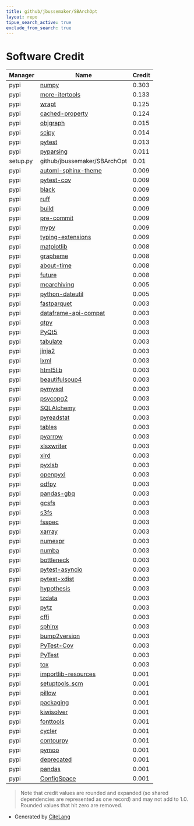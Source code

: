 ```yaml
---
title: github/jbussemaker/SBArchOpt
layout: repo
tipue_search_active: true
exclude_from_search: true
---
```

# Software Credit

|Manager|Name|Credit|
|-------|----|------|
|pypi|[numpy](https://www.numpy.org)|0.303|
|pypi|[more-itertools](https://github.com/more-itertools/more-itertools)|0.133|
|pypi|[wrapt](https://github.com/GrahamDumpleton/wrapt)|0.125|
|pypi|[cached-property](https://github.com/pydanny/cached-property)|0.124|
|pypi|[objgraph](https://pypi.org/project/objgraph)|0.015|
|pypi|[scipy](https://www.scipy.org)|0.014|
|pypi|[pytest](https://pypi.org/project/pytest)|0.013|
|pypi|[pyparsing](https://pypi.org/project/pyparsing)|0.011|
|setup.py|github/jbussemaker/SBArchOpt|0.01|
|pypi|[automl-sphinx-theme](https://pypi.org/project/automl-sphinx-theme)|0.009|
|pypi|[pytest-cov](https://pypi.org/project/pytest-cov)|0.009|
|pypi|[black](https://pypi.org/project/black)|0.009|
|pypi|[ruff](https://pypi.org/project/ruff)|0.009|
|pypi|[build](https://pypi.org/project/build)|0.009|
|pypi|[pre-commit](https://pypi.org/project/pre-commit)|0.009|
|pypi|[mypy](https://pypi.org/project/mypy)|0.009|
|pypi|[typing-extensions](https://pypi.org/project/typing-extensions)|0.009|
|pypi|[matplotlib](https://matplotlib.org)|0.008|
|pypi|[grapheme](https://pypi.org/project/grapheme)|0.008|
|pypi|[about-time](https://pypi.org/project/about-time)|0.008|
|pypi|[future](https://pypi.org/project/future)|0.008|
|pypi|[moarchiving](https://pypi.org/project/moarchiving)|0.005|
|pypi|[python-dateutil](https://pypi.org/project/python-dateutil)|0.005|
|pypi|[fastparquet](https://github.com/dask/fastparquet/)|0.003|
|pypi|[dataframe-api-compat](https://github.com/data-apis/dataframe-api-compat)|0.003|
|pypi|[qtpy](https://github.com/spyder-ide/qtpy)|0.003|
|pypi|[PyQt5](https://pypi.org/project/PyQt5)|0.003|
|pypi|[tabulate](https://pypi.org/project/tabulate)|0.003|
|pypi|[jinja2](https://pypi.org/project/jinja2)|0.003|
|pypi|[lxml](https://pypi.org/project/lxml)|0.003|
|pypi|[html5lib](https://pypi.org/project/html5lib)|0.003|
|pypi|[beautifulsoup4](https://pypi.org/project/beautifulsoup4)|0.003|
|pypi|[pymysql](https://pypi.org/project/pymysql)|0.003|
|pypi|[psycopg2](https://pypi.org/project/psycopg2)|0.003|
|pypi|[SQLAlchemy](https://pypi.org/project/SQLAlchemy)|0.003|
|pypi|[pyreadstat](https://pypi.org/project/pyreadstat)|0.003|
|pypi|[tables](https://pypi.org/project/tables)|0.003|
|pypi|[pyarrow](https://pypi.org/project/pyarrow)|0.003|
|pypi|[xlsxwriter](https://pypi.org/project/xlsxwriter)|0.003|
|pypi|[xlrd](https://pypi.org/project/xlrd)|0.003|
|pypi|[pyxlsb](https://pypi.org/project/pyxlsb)|0.003|
|pypi|[openpyxl](https://pypi.org/project/openpyxl)|0.003|
|pypi|[odfpy](https://pypi.org/project/odfpy)|0.003|
|pypi|[pandas-gbq](https://pypi.org/project/pandas-gbq)|0.003|
|pypi|[gcsfs](https://pypi.org/project/gcsfs)|0.003|
|pypi|[s3fs](https://pypi.org/project/s3fs)|0.003|
|pypi|[fsspec](https://pypi.org/project/fsspec)|0.003|
|pypi|[xarray](https://pypi.org/project/xarray)|0.003|
|pypi|[numexpr](https://pypi.org/project/numexpr)|0.003|
|pypi|[numba](https://pypi.org/project/numba)|0.003|
|pypi|[bottleneck](https://pypi.org/project/bottleneck)|0.003|
|pypi|[pytest-asyncio](https://pypi.org/project/pytest-asyncio)|0.003|
|pypi|[pytest-xdist](https://pypi.org/project/pytest-xdist)|0.003|
|pypi|[hypothesis](https://pypi.org/project/hypothesis)|0.003|
|pypi|[tzdata](https://pypi.org/project/tzdata)|0.003|
|pypi|[pytz](https://pypi.org/project/pytz)|0.003|
|pypi|[cffi](https://pypi.org/project/cffi)|0.003|
|pypi|[sphinx](https://pypi.org/project/sphinx)|0.003|
|pypi|[bump2version](https://pypi.org/project/bump2version)|0.003|
|pypi|[PyTest-Cov](https://pypi.org/project/PyTest-Cov)|0.003|
|pypi|[PyTest](https://pypi.org/project/PyTest)|0.003|
|pypi|[tox](https://pypi.org/project/tox)|0.003|
|pypi|[importlib-resources](https://pypi.org/project/importlib-resources)|0.001|
|pypi|[setuptools_scm](https://pypi.org/project/setuptools_scm)|0.001|
|pypi|[pillow](https://pypi.org/project/pillow)|0.001|
|pypi|[packaging](https://pypi.org/project/packaging)|0.001|
|pypi|[kiwisolver](https://pypi.org/project/kiwisolver)|0.001|
|pypi|[fonttools](https://pypi.org/project/fonttools)|0.001|
|pypi|[cycler](https://pypi.org/project/cycler)|0.001|
|pypi|[contourpy](https://pypi.org/project/contourpy)|0.001|
|pypi|[pymoo](https://pymoo.org)|0.001|
|pypi|[deprecated](https://github.com/tantale/deprecated)|0.001|
|pypi|[pandas](https://pandas.pydata.org)|0.001|
|pypi|[ConfigSpace](https://github.com/automl/ConfigSpace)|0.001|


> Note that credit values are rounded and expanded (so shared dependencies are represented as one record) and may not add to 1.0. Rounded values that hit zero are removed.


- Generated by [CiteLang](https://github.com/vsoch/citelang)

